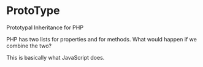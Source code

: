 ProtoType
=========

Prototypal Inheritance for PHP

PHP has two lists for properties and for methods. What would happen if we combine the two?

This is basically what JavaScript does.
